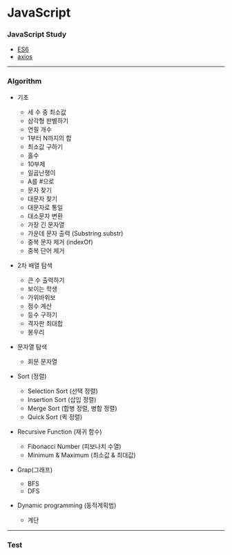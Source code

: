 # JavaScript
### JavaScript Study
+ [ES6](https://developer.mozilla.org/ko/docs/Web/JavaScript)
+ [axios](https://github.com/axios/axios)
--------------------------
### Algorithm
+ 기초 
  + 세 수 중 최소값
  + 삼각형 판별하기
  + 연필 개수
  + 1부터 N까지의 합
  + 최소값 구하기
  + 홀수
  + 10부제
  + 일곱난쟁이
  + A를 #으로
  + 문자 찾기
  + 대문자 찾기
  + 대문자로 통일
  + 대소문자 변환
  + 가장 긴 문자열
  + 가운데 문자 출력 (Substring substr)
  + 중복 문자 제거 (indexOf)
  + 중복 단어 제거


+ 2차 배열 탐색
  + 큰 수 출력하기
  + 보이는 학생
  + 가위바위보
  + 점수 계산
  + 등수 구하기
  + 격자판 최대합
  + 봉우리

+ 문자열 탐색
  + 회문 문자열


+ Sort (정렬)
  + Selection Sort (선택 정렬)
  + Insertion Sort (삽입 정렬)
  + Merge Sort (합병 정렬, 병합 정렬)
  + Quick Sort (퀵 정렬)


+ Recursive Function (재귀 함수)
  +  Fibonacci Number (피보나치 수열)
  +  Minimum & Maximum (최소값 & 최대값)


+ Grap(그래프)
  + BFS
  + DFS 


+ Dynamic programming (동적계획법)
  + 계단    
---------------------------
### Test
